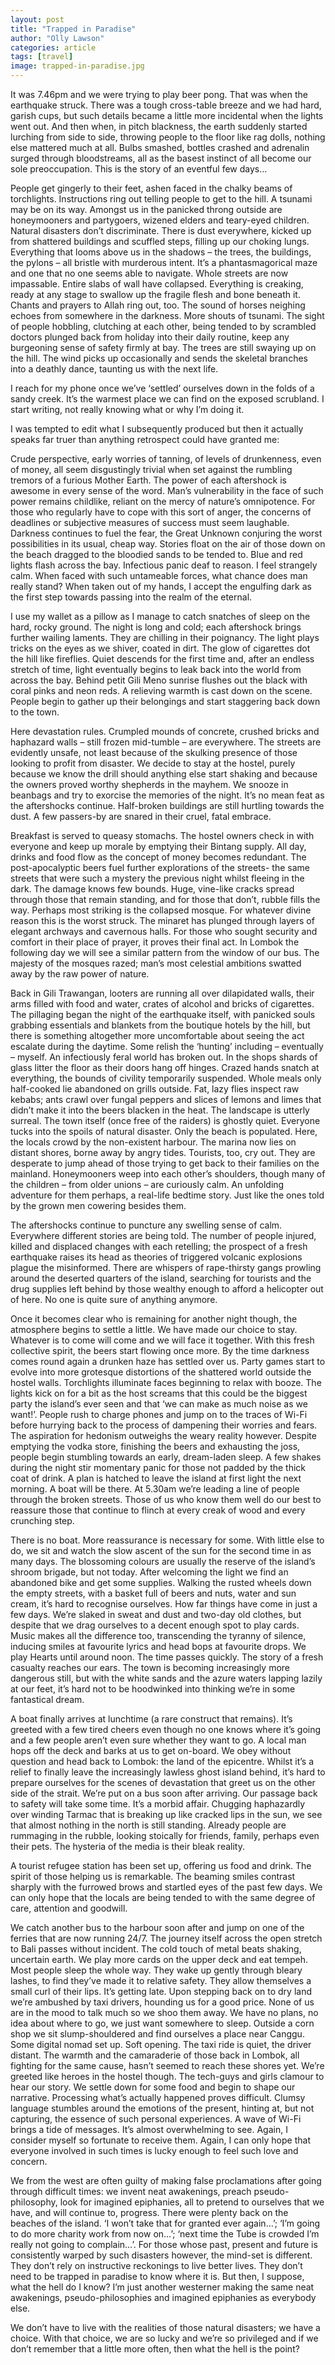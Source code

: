 ```yaml
---
layout: post
title: "Trapped in Paradise"
author: "Olly Lawson"
categories: article
tags: [travel]
image: trapped-in-paradise.jpg
---
```


It was 7.46pm and we were trying to play beer pong. That was when the earthquake struck. There was a tough cross-table breeze and we had hard, garish cups, but such details became a little more incidental when the lights went out. And then when, in pitch blackness, the earth suddenly started lurching from side to side, throwing people to the floor like rag dolls, nothing else mattered much at all. Bulbs smashed, bottles crashed and adrenalin surged through bloodstreams, all as the basest instinct of all become our sole preoccupation. This is the story of an eventful few days…

People get gingerly to their feet, ashen faced in the chalky beams of torchlights. Instructions ring out telling people to get to the hill. A tsunami may be on its way. Amongst us in the panicked throng outside are honeymooners and partygoers, wizened elders and teary-eyed children. Natural disasters don’t discriminate. There is dust everywhere, kicked up from shattered buildings and scuffled steps, filling up our choking lungs. Everything that looms above us in the shadows – the trees, the buildings, the pylons – all bristle with murderous intent. It’s a phantasmagorical maze and one that no one seems able to navigate. Whole streets are now impassable. Entire slabs of wall have collapsed. Everything is creaking, ready at any stage to swallow up the fragile flesh and bone beneath it. Chants and prayers to Allah ring out, too. The sound of horses neighing echoes from somewhere in the darkness. More shouts of tsunami. The sight of people hobbling, clutching at each other, being tended to by scrambled doctors plunged back from holiday into their daily routine, keep any burgeoning sense of safety firmly at bay. The trees are still swaying up on the hill. The wind picks up occasionally and sends the skeletal branches into a deathly dance, taunting us with the next life.

I reach for my phone once we’ve ‘settled’ ourselves down in the folds of a sandy creek. It’s the warmest place we can find on the exposed scrubland. I start writing, not really knowing what or why I’m doing it.


I was tempted to edit what I subsequently produced but then it actually speaks far truer than anything retrospect could have granted me:

Crude perspective, early worries of tanning, of levels of drunkenness, even of money, all seem disgustingly trivial when set against the rumbling tremors of a furious Mother Earth. The power of each aftershock is awesome in every sense of the word. Man’s vulnerability in the face of such power remains childlike, reliant on the mercy of nature’s omnipotence. For those who regularly have to cope with this sort of anger, the concerns of deadlines or subjective measures of success must seem laughable. Darkness continues to fuel the fear, the Great Unknown conjuring the worst possibilities in its usual, cheap way. Stories float on the air of those down on the beach dragged to the bloodied sands to be tended to. Blue and red lights flash across the bay. Infectious panic deaf to reason. I feel strangely calm. When faced with such untameable forces, what chance does man really stand? When taken out of my hands, I accept the engulfing dark as the first step towards passing into the realm of the eternal.

I use my wallet as a pillow as I manage to catch snatches of sleep on the hard, rocky ground. The night is long and cold; each aftershock brings further wailing laments. They are chilling in their poignancy. The light plays tricks on the eyes as we shiver, coated in dirt. The glow of cigarettes dot the hill like fireflies. Quiet descends for the first time and, after an endless stretch of time, light eventually begins to leak back into the world from across the bay. Behind petit Gili Meno sunrise flushes out the black with coral pinks and neon reds. A relieving warmth is cast down on the scene. People begin to gather up their belongings and start staggering back down to the town.

Here devastation rules. Crumpled mounds of concrete, crushed bricks and haphazard walls – still frozen mid-tumble – are everywhere. The streets are evidently unsafe, not least because of the skulking presence of those looking to profit from disaster. We decide to stay at the hostel, purely because we know the drill should anything else start shaking and because the owners proved worthy shepherds in the mayhem. We snooze in beanbags and try to exorcise the memories of the night. It’s no mean feat as the aftershocks continue. Half-broken buildings are still hurtling towards the dust. A few passers-by are snared in their cruel, fatal embrace.

Breakfast is served to queasy stomachs. The hostel owners check in with everyone and keep up morale by emptying their Bintang supply. All day, drinks and food flow as the concept of money becomes redundant. The post-apocalyptic beers fuel further explorations of the streets- the same streets that were such a mystery the previous night whilst fleeing in the dark. The damage knows few bounds. Huge, vine-like cracks spread through those that remain standing, and for those that don’t, rubble fills the way. Perhaps most striking is the collapsed mosque. For whatever divine reason this is the worst struck. The minaret has plunged through layers of elegant archways and cavernous halls. For those who sought security and comfort in their place of prayer, it proves their final act. In Lombok the following day we will see a similar pattern from the window of our bus. The majesty of the mosques razed; man’s most celestial ambitions swatted away by the raw power of nature.

Back in Gili Trawangan, looters are running all over dilapidated walls, their arms filled with food and water, crates of alcohol and bricks of cigarettes. The pillaging began the night of the earthquake itself, with panicked souls grabbing essentials and blankets from the boutique hotels by the hill, but there is something altogether more uncomfortable about seeing the act escalate during the daytime. Some relish the ‘hunting’ including – eventually – myself. An infectiously feral world has broken out. In the shops shards of glass litter the floor as their doors hang off hinges. Crazed hands snatch at everything, the bounds of civility temporarily suspended. Whole meals only half-cooked lie abandoned on grills outside. Fat, lazy flies inspect raw kebabs; ants crawl over fungal peppers and slices of lemons and limes that didn’t make it into the beers blacken in the heat. The landscape is utterly surreal. The town itself (once free of the raiders) is ghostly quiet. Everyone tucks into the spoils of natural disaster. Only the beach is populated. Here, the locals crowd by the non-existent harbour. The marina now lies on distant shores, borne away by angry tides. Tourists, too, cry out. They are desperate to jump ahead of those trying to get back to their families on the mainland. Honeymooners weep into each other’s shoulders, though many of the children – from older unions – are curiously calm. An unfolding adventure for them perhaps, a real-life bedtime story. Just like the ones told by the grown men cowering besides them.

The aftershocks continue to puncture any swelling sense of calm. Everywhere different stories are being told. The number of people injured, killed and displaced changes with each retelling; the prospect of a fresh earthquake raises its head as theories of triggered volcanic explosions plague the misinformed. There are whispers of rape-thirsty gangs prowling around the deserted quarters of the island, searching for tourists and the drug supplies left behind by those wealthy enough to afford a helicopter out of here. No one is quite sure of anything anymore.

Once it becomes clear who is remaining for another night though, the atmosphere begins to settle a little. We have made our choice to stay. Whatever is to come will come and we will face it together. With this fresh collective spirit, the beers start flowing once more. By the time darkness comes round again a drunken haze has settled over us. Party games start to evolve into more grotesque distortions of the shattered world outside the hostel walls. Torchlights illuminate faces beginning to relax with booze. The lights kick on for a bit as the host screams that this could be the biggest party the island’s ever seen and that ‘we can make as much noise as we want!’. People rush to charge phones and jump on to the traces of Wi-Fi before hurrying back to the process of dampening their worries and fears. The aspiration for hedonism outweighs the weary reality however. Despite emptying the vodka store, finishing the beers and exhausting the joss, people begin stumbling towards an early, dream-laden sleep. A few shakes during the night stir momentary panic for those not padded by the thick coat of drink. A plan is hatched to leave the island at first light the next morning. A boat will be there. At 5.30am we’re leading a line of people through the broken streets. Those of us who know them well do our best to reassure those that continue to flinch at every creak of wood and every crunching step.

There is no boat. More reassurance is necessary for some. With little else to do, we sit and watch the slow ascent of the sun for the second time in as many days. The blossoming colours are usually the reserve of the island’s shroom brigade, but not today. After welcoming the light we find an abandoned bike and get some supplies. Walking the rusted wheels down the empty streets, with a basket full of beers and nuts, water and sun cream, it’s hard to recognise ourselves. How far things have come in just a few days. We’re slaked in sweat and dust and two-day old clothes, but despite that we drag ourselves to a decent enough spot to play cards. Music makes all the difference too, transcending the tyranny of silence, inducing smiles at favourite lyrics and head bops at favourite drops. We play Hearts until around noon. The time passes quickly. The story of a fresh casualty reaches our ears. The town is becoming increasingly more dangerous still, but with the white sands and the azure waters lapping lazily at our feet, it’s hard not to be hoodwinked into thinking we’re in some fantastical dream.

A boat finally arrives at lunchtime (a rare construct that remains). It’s greeted with a few tired cheers even though no one knows where it’s going and a few people aren’t even sure whether they want to go. A local man hops off the deck and barks at us to get on-board. We obey without question and head back to Lombok: the land of the epicentre. Whilst it’s a relief to finally leave the increasingly lawless ghost island behind, it’s hard to prepare ourselves for the scenes of devastation that greet us on the other side of the strait. We’re put on a bus soon after arriving. Our passage back to safety will take some time. It’s a morbid affair. Chugging haphazardly over winding Tarmac that is breaking up like cracked lips in the sun, we see that almost nothing in the north is still standing. Already people are rummaging in the rubble, looking stoically for friends, family, perhaps even their pets. The hysteria of the media is their bleak reality.

A tourist refugee station has been set up, offering us food and drink. The spirit of those helping us is remarkable. The beaming smiles contrast sharply with the furrowed brows and startled eyes of the past few days. We can only hope that the locals are being tended to with the same degree of care, attention and goodwill.

We catch another bus to the harbour soon after and jump on one of the ferries that are now running 24/7. The journey itself across the open stretch to Bali passes without incident. The cold touch of metal beats shaking, uncertain earth. We play more cards on the upper deck and eat tempeh. Most people sleep the whole way. They wake up gently through bleary lashes, to find they’ve made it to relative safety. They allow themselves a small curl of their lips. It’s getting late. Upon stepping back on to dry land we’re ambushed by taxi drivers, hounding us for a good price. None of us are in the mood to talk much so we shoo them away. We have no plans, no idea about where to go, we just want somewhere to sleep. Outside a corn shop we sit slump-shouldered and find ourselves a place near Canggu. Some digital nomad set up. Soft opening. The taxi ride is quiet, the driver distant. The warmth and the camaraderie of those back in Lombok, all fighting for the same cause, hasn’t seemed to reach these shores yet. We’re greeted like heroes in the hostel though. The tech-guys and girls clamour to hear our story. We settle down for some food and begin to shape our narrative. Processing what’s actually happened proves difficult. Clumsy language stumbles around the emotions of the present, hinting at, but not capturing, the essence of such personal experiences. A wave of Wi-Fi brings a tide of messages. It’s almost overwhelming to see. Again, I consider myself so fortunate to receive them. Again, I can only hope that everyone involved in such times is lucky enough to feel such love and concern.

We from the west are often guilty of making false proclamations after going through difficult times: we invent neat awakenings, preach pseudo-philosophy, look for imagined epiphanies, all to pretend to ourselves that we have, and will continue to, progress. There were plenty back on the beaches of the island. ‘I won’t take that for granted ever again…’; ‘I’m going to do more charity work from now on…’; ‘next time the Tube is crowded I’m really not going to complain…’. For those whose past, present and future is consistently warped by such disasters however, the mind-set is different. They don’t rely on instructive reckonings to live better lives. They don’t need to be trapped in paradise to know where it is. But then, I suppose, what the hell do I know? I’m just another westerner making the same neat awakenings, pseudo-philosophies and imagined epiphanies as everybody else.

We don’t have to live with the realities of those natural disasters; we have a choice. With that choice, we are so lucky and we’re so privileged and if we don’t remember that a little more often, then what the hell is the point?
